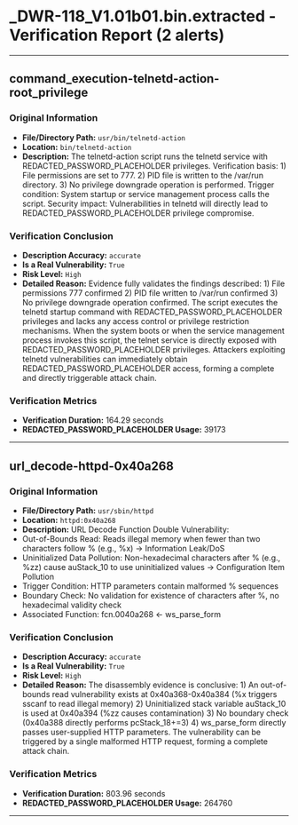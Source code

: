 # _DWR-118_V1.01b01.bin.extracted - Verification Report (2 alerts)

---

## command_execution-telnetd-action-root_privilege

### Original Information
- **File/Directory Path:** `usr/bin/telnetd-action`
- **Location:** `bin/telnetd-action`
- **Description:** The telnetd-action script runs the telnetd service with REDACTED_PASSWORD_PLACEHOLDER privileges. Verification basis: 1) File permissions are set to 777. 2) PID file is written to the /var/run directory. 3) No privilege downgrade operation is performed. Trigger condition: System startup or service management process calls the script. Security impact: Vulnerabilities in telnetd will directly lead to REDACTED_PASSWORD_PLACEHOLDER privilege compromise.

### Verification Conclusion
- **Description Accuracy:** `accurate`
- **Is a Real Vulnerability:** `True`
- **Risk Level:** `High`
- **Detailed Reason:** Evidence fully validates the findings described: 1) File permissions 777 confirmed 2) PID file written to /var/run confirmed 3) No privilege downgrade operation confirmed. The script executes the telnetd startup command with REDACTED_PASSWORD_PLACEHOLDER privileges and lacks any access control or privilege restriction mechanisms. When the system boots or when the service management process invokes this script, the telnet service is directly exposed with REDACTED_PASSWORD_PLACEHOLDER privileges. Attackers exploiting telnetd vulnerabilities can immediately obtain REDACTED_PASSWORD_PLACEHOLDER access, forming a complete and directly triggerable attack chain.

### Verification Metrics
- **Verification Duration:** 164.29 seconds
- **REDACTED_PASSWORD_PLACEHOLDER Usage:** 39173

---

## url_decode-httpd-0x40a268

### Original Information
- **File/Directory Path:** `usr/sbin/httpd`
- **Location:** `httpd:0x40a268`
- **Description:** URL Decode Function Double Vulnerability:
- Out-of-Bounds Read: Reads illegal memory when fewer than two characters follow % (e.g., %x) → Information Leak/DoS
- Uninitialized Data Pollution: Non-hexadecimal characters after % (e.g., %zz) cause auStack_10 to use uninitialized values → Configuration Item Pollution
- Trigger Condition: HTTP parameters contain malformed % sequences
- Boundary Check: No validation for existence of characters after %, no hexadecimal validity check
- Associated Function: fcn.0040a268 ← ws_parse_form

### Verification Conclusion
- **Description Accuracy:** `accurate`
- **Is a Real Vulnerability:** `True`
- **Risk Level:** `High`
- **Detailed Reason:** The disassembly evidence is conclusive: 1) An out-of-bounds read vulnerability exists at 0x40a368-0x40a384 (%x triggers sscanf to read illegal memory) 2) Uninitialized stack variable auStack_10 is used at 0x40a394 (%zz causes contamination) 3) No boundary check (0x40a388 directly performs pcStack_18+=3) 4) ws_parse_form directly passes user-supplied HTTP parameters. The vulnerability can be triggered by a single malformed HTTP request, forming a complete attack chain.

### Verification Metrics
- **Verification Duration:** 803.96 seconds
- **REDACTED_PASSWORD_PLACEHOLDER Usage:** 264760

---

